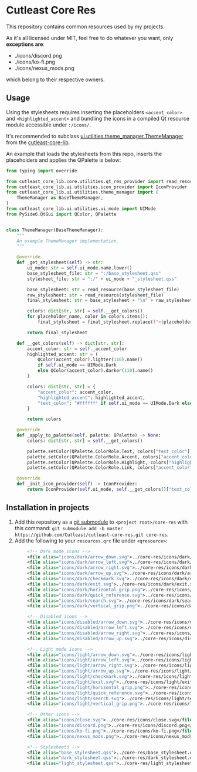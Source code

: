# Cutleast Core Res

This repository contains common resources used by my projects.

As it's all licensed under MIT, feel free to do whatever you want, only **exceptions are**:

- ./icons/discord.png
- ./icons/ko-fi.png
- ./icons/nexus_mods.png

which belong to their respective owners.

## Usage

Using the stylesheets requires inserting the placeholders `<accent_color>` and `<highlighted_accent>` and bundling the icons in a compiled Qt resource module accessible under `:/icons/`.

It's recommended to subclass [ui.utilities.theme_manager.ThemeManager](https://github.com/Cutleast/cutleast-core-lib/blob/master/src/cutleast_core_lib/ui/utilities/theme_manager.py) from the [cutleast-core-lib](https://github.com/Cutleast/cutleast-core-lib).

An example that loads the stylesheets from this repo, inserts the placeholders and applies the QPalette is below:
```py
from typing import override

from cutleast_core_lib.core.utilities.qt_res_provider import read_resource
from cutleast_core_lib.ui.utilities.icon_provider import IconProvider
from cutleast_core_lib.ui.utilities.theme_manager import (
    ThemeManager as BaseThemeManager,
)
from cutleast_core_lib.ui.utilities.ui_mode import UIMode
from PySide6.QtGui import QColor, QPalette


class ThemeManager(BaseThemeManager):
    """
    An example ThemeManager implementation.
    """

    @override
    def _get_stylesheet(self) -> str:
        ui_mode: str = self.ui_mode.name.lower()
        base_stylesheet_file: str = ":/base_stylesheet.qss"
        stylesheet_file: str = ":/" + ui_mode + "_stylesheet.qss"

        base_stylesheet: str = read_resource(base_stylesheet_file)
        raw_stylesheet: str = read_resource(stylesheet_file)
        final_stylesheet: str = base_stylesheet + "\n" + raw_stylesheet

        colors: dict[str, str] = self.__get_colors()
        for placeholder_name, color in colors.items():
            final_stylesheet = final_stylesheet.replace(f"<{placeholder_name}>", color)

        return final_stylesheet

    def __get_colors(self) -> dict[str, str]:
        accent_color: str = self._accent_color
        highlighted_accent: str = (
            QColor(accent_color).lighter(110).name()
            if self.ui_mode == UIMode.Dark
            else QColor(accent_color).darker(110).name()
        )

        colors: dict[str, str] = {
            "accent_color": accent_color,
            "highlighted_accent": highlighted_accent,
            "text_color": "#ffffff" if self.ui_mode == UIMode.Dark else "#000000",
        }

        return colors

    @override
    def _apply_to_palette(self, palette: QPalette) -> None:
        colors: dict[str, str] = self.__get_colors()

        palette.setColor(QPalette.ColorRole.Text, colors["text_color"])
        palette.setColor(QPalette.ColorRole.Accent, colors["accent_color"])
        palette.setColor(QPalette.ColorRole.Highlight, colors["highlighted_accent"])
        palette.setColor(QPalette.ColorRole.Link, colors["accent_color"])

    @override
    def _init_icon_provider(self) -> IconProvider:
        return IconProvider(self.ui_mode, self.__get_colors()["text_color"])
```

## Installation in projects

1. Add this repository as a [git submodule](https://git-scm.com/book/en/v2/Git-Tools-Submodules) to `<project root>/core-res` with this command:
    `git submodule add -b master https://github.com/Cutleast/cutleast-core-res.git core-res`.
2. Add the following to your `resources.qrc` file under `<qresource>`:
```xml
        <!-- Dark mode icons -->
        <file alias="icons/dark/arrow_down.svg">../core-res/icons/dark/arrow_down.svg</file>
        <file alias="icons/dark/arrow_left.svg">../core-res/icons/dark/arrow_left.svg</file>
        <file alias="icons/dark/arrow_right.svg">../core-res/icons/dark/arrow_right.svg</file>
        <file alias="icons/dark/arrow_up.svg">../core-res/icons/dark/arrow_up.svg</file>
        <file alias="icons/dark/checkmark.svg">../core-res/icons/dark/checkmark.svg</file>
        <file alias="icons/dark/exit.svg">../core-res/icons/dark/exit.svg</file>
        <file alias="icons/dark/horizontal_grip.png">../core-res/icons/dark/horizontal_grip.png</file>
        <file alias="icons/dark/quick_reference.svg">../core-res/icons/dark/quick_reference.svg</file>
        <file alias="icons/dark/search.svg">../core-res/icons/dark/search.svg</file>
        <file alias="icons/dark/vertical_grip.png">../core-res/icons/dark/vertical_grip.png</file>

        <!-- Disabled icons -->
        <file alias="icons/disabled/arrow_down.svg">../core-res/icons/disabled/arrow_down.svg</file>
        <file alias="icons/disabled/arrow_left.svg">../core-res/icons/disabled/arrow_left.svg</file>
        <file alias="icons/disabled/arrow_right.svg">../core-res/icons/disabled/arrow_right.svg</file>
        <file alias="icons/disabled/arrow_up.svg">../core-res/icons/disabled/arrow_up.svg</file>

        <!-- Light mode icons -->
        <file alias="icons/light/arrow_down.svg">../core-res/icons/light/arrow_down.svg</file>
        <file alias="icons/light/arrow_left.svg">../core-res/icons/light/arrow_left.svg</file>
        <file alias="icons/light/arrow_right.svg">../core-res/icons/light/arrow_right.svg</file>
        <file alias="icons/light/arrow_up.svg">../core-res/icons/light/arrow_up.svg</file>
        <file alias="icons/light/checkmark.svg">../core-res/icons/light/checkmark.svg</file>
        <file alias="icons/light/exit.svg">../core-res/icons/light/exit.svg</file>
        <file alias="icons/light/horizontal_grip.png">../core-res/icons/light/horizontal_grip.png</file>
        <file alias="icons/light/quick_reference.svg">../core-res/icons/light/quick_reference.svg</file>
        <file alias="icons/light/search.svg">../core-res/icons/light/search.svg</file>
        <file alias="icons/light/vertical_grip.png">../core-res/icons/light/vertical_grip.png</file>

        <!-- Other icons -->
        <file alias="icons/close.svg">../core-res/icons/close.svg</file>
        <file alias="icons/discord.png">../core-res/icons/discord.png</file>
        <file alias="icons/ko-fi.png">../core-res/icons/ko-fi.png</file>
        <file alias="icons/nexus_mods.png">../core-res/icons/nexus_mods.png</file>

        <!-- Stylesheets -->
        <file alias="base_stylesheet.qss">../core-res/base_stylesheet.qss</file>
        <file alias="dark_stylesheet.qss">../core-res/dark_stylesheet.qss</file>
        <file alias="light_stylesheet.qss">../core-res/light_stylesheet.qss</file>
```
